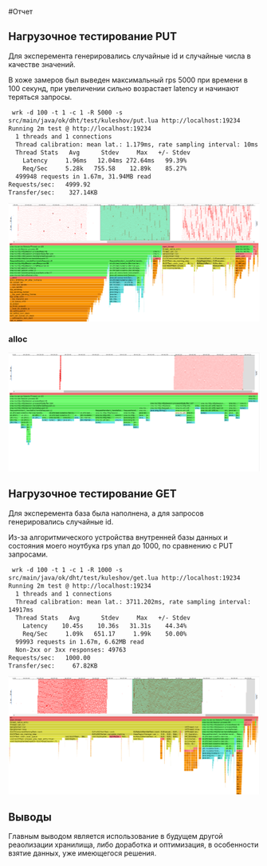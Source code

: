 #Отчет
## Нагрузочное тестирование PUT
Для эксперемента генерировались случайные id и случайные числа в качестве значений.

В хоже замеров был выведен максимальный rps 5000 при времени в 100 секунд, при увеличении сильно возрастает latency и начинают теряться запросы.

```
 wrk -d 100 -t 1 -c 1 -R 5000 -s src/main/java/ok/dht/test/kuleshov/put.lua http://localhost:19234
Running 2m test @ http://localhost:19234
  1 threads and 1 connections
  Thread calibration: mean lat.: 1.179ms, rate sampling interval: 10ms
  Thread Stats   Avg      Stdev     Max   +/- Stdev
    Latency     1.96ms   12.04ms 272.64ms   99.39%
    Req/Sec     5.28k   755.58    12.89k    85.27%
  499948 requests in 1.67m, 31.94MB read
Requests/sec:   4999.92
Transfer/sec:    327.14KB
```
![put_screen.png](put_screen.png)

### alloc

![img.png](put_alloc_screen.png)

## Нагрузочное тестирование GET

Для эксперемента база была наполнена, а для запросов генерировались случайные id.

Из-за алгоритмического устройства внутренней базы данных и состояния моего ноутбука rps упал до 1000, по сравнению с PUT 
запросами.

```
 wrk -d 100 -t 1 -c 1 -R 1000 -s src/main/java/ok/dht/test/kuleshov/get.lua http://localhost:19234
Running 2m test @ http://localhost:19234
  1 threads and 1 connections
  Thread calibration: mean lat.: 3711.202ms, rate sampling interval: 14917ms
  Thread Stats   Avg      Stdev     Max   +/- Stdev
    Latency    10.45s    10.36s   31.31s    44.34%
    Req/Sec     1.09k   651.17     1.99k    50.00%
  99993 requests in 1.67m, 6.62MB read
  Non-2xx or 3xx responses: 49763
Requests/sec:   1000.00
Transfer/sec:     67.82KB

```
![img.png](get_screen.png)


## Выводы

Главным выводом является использование в будущем другой реаолизации хранилища, либо доработка и оптимизация,
в особенности взятие данных, уже имеющегося решения.